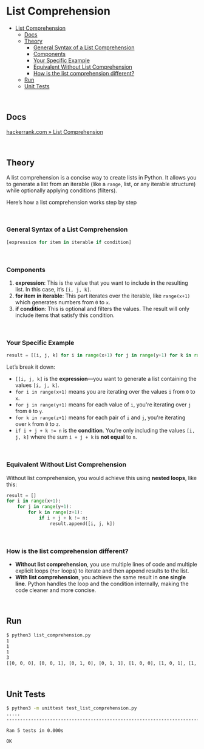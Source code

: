 # List Comprehension

- [List Comprehension](#list-comprehension)
  - [Docs](#docs)
  - [Theory](#theory)
    - [General Syntax of a List Comprehension](#general-syntax-of-a-list-comprehension)
    - [Components](#components)
    - [Your Specific Example](#your-specific-example)
    - [Equivalent Without List Comprehension](#equivalent-without-list-comprehension)
    - [How is the list comprehension different?](#how-is-the-list-comprehension-different)
  - [Run](#run)
  - [Unit Tests](#unit-tests)

<br>

## Docs

[hackerrank.com » List Comprehension](https://www.hackerrank.com/challenges/list-comprehensions/problem?isFullScreen=true)

<br>

## Theory

A list comprehension is a concise way to create lists in Python. It allows you to generate a list from an iterable (like a `range`, list, or any iterable structure) while optionally applying conditions (filters).

Here’s how a list comprehension works step by step

<br>

### General Syntax of a List Comprehension

```python
[expression for item in iterable if condition]
```

<br>

### Components

1. **expression**: This is the value that you want to include in the resulting list. In this case, it’s `[i, j, k]`.
2. **for item in iterable**: This part iterates over the iterable, like `range(x+1)` which generates numbers from `0` to `x`.
3. **if condition**: This is optional and filters the values. The result will only include items that satisfy this condition.

<br>

### Your Specific Example

```python
result = [[i, j, k] for i in range(x+1) for j in range(y+1) for k in range(z+1) if i + j + k != n]
```

Let’s break it down:

- `[[i, j, k]` is the **expression**—you want to generate a list containing the values `[i, j, k]`.
- `for i in range(x+1)` means you are iterating over the values `i` from `0` to `x`.
- `for j in range(y+1)` means for each value of `i`, you're iterating over `j` from `0` to `y`.
- `for k in range(z+1)` means for each pair of `i` and `j`, you're iterating over `k` from `0` to `z`.
- `if i + j + k != n` is the **condition**. You’re only including the values `[i, j, k]` where the sum `i + j + k` is **not equal** to `n`.

<br>

### Equivalent Without List Comprehension

Without list comprehension, you would achieve this using **nested loops**, like this:

```python
result = []
for i in range(x+1):
    for j in range(y+1):
        for k in range(z+1):
            if i + j + k != n:
                result.append([i, j, k])
```

<br>

### How is the list comprehension different?

- **Without list comprehension**, you use multiple lines of code and multiple explicit loops (`for` loops) to iterate and then append results to the list.
- **With list comprehension**, you achieve the same result in **one single line**. Python handles the loop and the condition internally, making the code cleaner and more concise.

<br>

## Run

```bash
$ python3 list_comprehension.py
1
1
1
3
[[0, 0, 0], [0, 0, 1], [0, 1, 0], [0, 1, 1], [1, 0, 0], [1, 0, 1], [1, 1, 0]]
```

<br>

## Unit Tests

```bash
$ python3 -m unittest test_list_comprehension.py
.....
-----------------------------------------------------------------------

Ran 5 tests in 0.000s

OK
```
